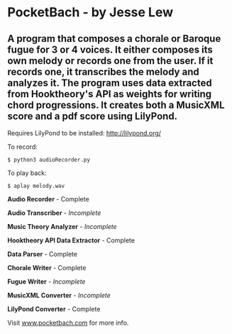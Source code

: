 # PocketBach - by Jesse Lew

## A program that composes a chorale or Baroque fugue for 3 or 4 voices. It either composes its own melody or records one from the user. If it records one, it transcribes the melody and analyzes it. The program uses data extracted from Hooktheory's API as weights for writing chord progressions. It creates both a MusicXML score and a pdf score using LilyPond.


Requires LilyPond to be installed: http://lilypond.org/


To record:
```
$ python3 audioRecorder.py
```

To play back:
```
$ aplay melody.wav
```

**Audio Recorder** - Complete

**Audio Transcriber** - *Incomplete*

**Music Theory Analyzer** - *Incomplete*

**Hooktheory API Data Extractor** - Complete

**Data Parser** - Complete

**Chorale Writer** - Complete

**Fugue Writer** - *Incomplete*

**MusicXML Converter** - *Incomplete*

**LilyPond Converter** - Complete



Visit www.pocketbach.com for more info.
